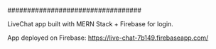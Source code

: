################################## 

LiveChat app built with MERN Stack + Firebase for login.

App deployed on Firebase:  https://live-chat-7b149.firebaseapp.com/
